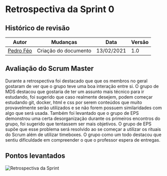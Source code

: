 # Retrospectiva da Sprint 0

## Histórico de revisão
|Autor|Mudanças|Data|Versão|
|--|--|--|--|
|[Pedro Féo](https://github.com/phe0)|Criação do documento|13/02/2021|1.0|

## Avaliação do Scrum Master
Durante a retrospectiva foi destacado que que os membros no geral gostaram de ver que o grupo teve uma boa interação entre si.
O grupo de MDS destacou que gostaria de ter um assunto mais técnico para ir estudando, foi sugerido que caso realmente desejem, podem começar estudando git, docker, html e css por serem conteúdos que muito provavelmente serão utilizados e se não forem possuem similaridades com algo que será usada.
Também foi levantado que o grupo de EPS demonstrou uma certa desorganização durante os primeiros encontros do grupo, foi sugerido que tentassem ser mais objetivos. O grupo de EPS supõe que esse problema será resolvido ao se começar a utilizar os rituais do Scrum além de utilizar timeboxes.
O grupo como um todo destacou que sentiu dificuldade em compreender o que o professor espera de entregas.

## Pontos levantados

![Retrospectiva da Sprint](../../assets/img/sprints/0/retrospectiva.png)

